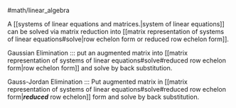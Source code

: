 #math/linear_algebra 


A [[systems of linear equations and matrices.|system of linear equations]] can be solved via matrix reduction into [[matrix representation of systems of linear equations#solve|row echelon form or reduced row echelon form]]. 

Gaussian Elimination ::: put an augmented matrix into [[matrix representation of systems of linear equations#solve#reduced row echelon form|row echelon form]] and solve by back substitution.

Gauss-Jordan Elimination ::: Put augmented matrix in [[matrix representation of systems of linear equations#solve#reduced row echelon form|***reduced*** row echelon]] form and solve by back substitution.